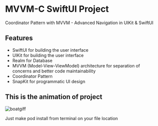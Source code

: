 # MVVM-C SwiftUI Project
Coordinator Pattern with MVVM - Advanced Navigation in UIKit & SwiftUI

## Features

- SwiftUI for building the user interface
- UIKit for building the user interface
- Realm for Database
- MVVM (Model-View-ViewModel) architecture for separation of concerns and better code maintainability
- Coordinator Pattern
- SnapKit for programmatic UI design

## This is the animation of project

![boatgiff](https://github.com/dalkilicyasin/boatsaily/assets/72190310/ce2c1f34-0e34-4ef5-9a92-9f3224f25a6f)


Just make pod install from terminal on your file location


